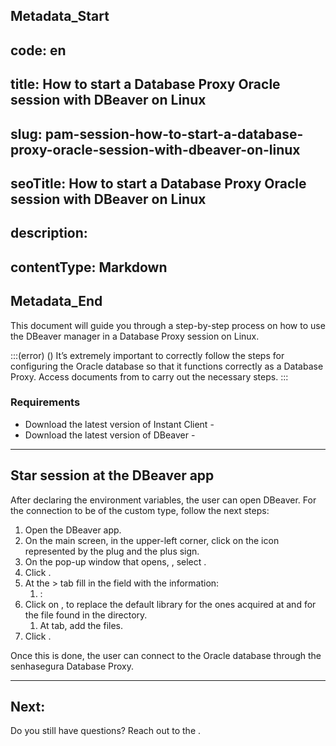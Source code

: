 ## Metadata_Start 
## code: en
## title: How to start a Database Proxy Oracle session with DBeaver on Linux 
## slug: pam-session-how-to-start-a-database-proxy-oracle-session-with-dbeaver-on-linux 
## seoTitle: How to start a Database Proxy Oracle session with DBeaver on Linux 
## description:  
## contentType: Markdown 
## Metadata_End
This document will guide you through a step-by-step process on how to use the DBeaver manager in a Database Proxy session on Linux.

:::(error) ()
It’s extremely important to correctly follow the steps for configuring the Oracle database so that it functions correctly as a Database Proxy. Access documents from  to carry out the necessary steps.
:::

### Requirements

* Download the latest version of Instant Client - 
* Download the latest version of DBeaver - 

---
## Star session at the DBeaver app
After declaring the environment variables, the user can open DBeaver. For the connection to be of the custom type, follow the next steps:

1. Open the DBeaver app.
2. On the main screen, in the upper-left corner, click on the icon represented by the plug and the plus sign.
3. On the pop-up window that opens, , select .
4. Click .
5. At the  >  tab fill in the field with the information:
    1. : 
6. Click on , to replace the default library for the ones acquired at  and for the  file found in the  directory.
    1. At  tab, add the files.
7. Click .

Once this is done, the user can connect to the Oracle database through the senhasegura Database Proxy.

---
## Next:


Do you still have questions? Reach out to the .